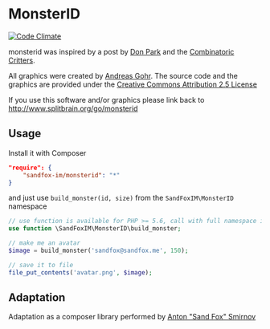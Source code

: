 # MonsterID

[![Code Climate](https://codeclimate.com/github/sandfoxme/monsterid/badges/gpa.svg)](https://codeclimate.com/github/sandfoxme/monsterid)

monsterid was inspired by a post by 
[Don Park](http://www.docuverse.com/blog/donpark/2007/01/18/visual-security-9-block-ip-identification) 
and the [Combinatoric Critters](http://www.levitated.net/bones/walkingFaces/index.html).

All graphics were created by [Andreas Gohr](http://www.splitbrain.org). The source code and the graphics are provided
under the [Creative Commons Attribution 2.5 License](http://creativecommons.org/licenses/by/2.5/)

If you use this software and/or graphics please link back to http://www.splitbrain.org/go/monsterid

## Usage

Install it with Composer

```json
"require": {
    "sandfox-im/monsterid": "*"
}
```

and just use ```build_monster(id, size)``` from the ```SandFoxIM\MonsterID``` namespace

```php
// use function is available for PHP >= 5.6, call with full namespace in earlier versions
use function \SandFoxIM\MonsterID\build_monster;

// make me an avatar
$image = build_monster('sandfox@sandfox.me', 150);

// save it to file
file_put_contents('avatar.png', $image);
```

## Adaptation

Adaptation as a composer library performed by [Anton "Sand Fox" Smirnov](https://sandfox.me/)
